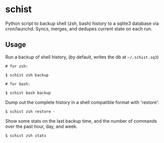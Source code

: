 # schist

Python script to backup shell (zsh, bash) history to a sqlite3 database via cron/launchd. Syncs, merges, and dedupes current state on each run.

## Usage

Run a backup of shell history, (by default, writes the db at `~/.schist.sq3`)


```
# for zsh:

$ schist zsh backup

# for bash:

$ schist bash backup

```

Dump out the complete history in a shell compatible format with 'restore':


```
$ schist zsh restore -
```

Show some stats on the last backup time, and the number of commands over the past hour, day, and week.

```
$ schist zsh stats
```
